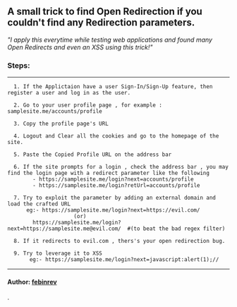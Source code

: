 ## A small trick to find Open Redirection if you couldn't find any Redirection parameters.

*"I apply this everytime while testing web applications and found many Open Redirects and even an XSS using this trick!"*

### Steps:
------------------------------------------------------------------------------------------------------------------------------------------------------------
      1. If the Applictaion have a user Sign-In/Sign-Up feature, then register a user and log in as the user.
      
      2. Go to your user profile page , for example : samplesite.me/accounts/profile
      
      3. Copy the profile page's URL
      
      4. Logout and Clear all the cookies and go to the homepage of the site.
      
      5. Paste the Copied Profile URL on the address bar 
      
      6. If the site prompts for a login , check the address bar , you may find the login page with a redirect parameter like the following
            - https://samplesite.me/login?next=accounts/profile
            - https://samplesite.me/login?retUrl=accounts/profile
      
      7. Try to exploit the parameter by adding an external domain and load the crafted URL
          eg:- https://samplesite.me/login?next=https://evil.com/
                         (or)
            https://samplesite.me/login?next=https://samplesite.me@evil.com/  #(to beat the bad regex filter)
      
      8. If it redirects to evil.com , thers's your open redirection bug.
       
      9. Try to leverage it to XSS
           eg:- https://samplesite.me/login?next=javascript:alert(1);//

-------------------------------------------------------------------------------------------------------------------------------------------------------------
       
 #### Author:  [febinrev](https://twitter.com/febinrev) 
     
.
